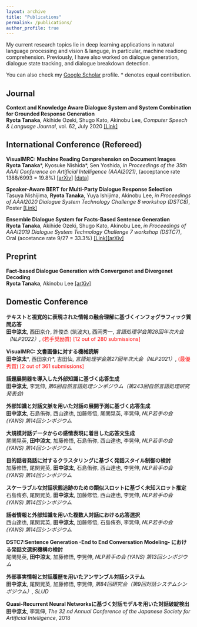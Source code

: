 ```yaml
---
layout: archive
title: "Publications"
permalink: /publications/
author_profile: true
---
```


My current research topics lie in deep learning applications in natural language processing and vision & languge, in particular, machine readiong comprehension. Previously, I have also worked on dialogue generation, dialogue state tracking, and dialogue breakdown detection. 

You can also check my [Google Scholar](https://scholar.google.com/citations?user=WPMcd_sAAAAJ&hl=en) profile. * denotes equal contribution.

## Journal
<b>Context and Knowledge Aware Dialogue System and System Combination for Grounded Response Generation</b> <br>
<b>Ryota Tanaka</b>, Akihide Ozeki, Shugo Kato, Akinobu Lee, <i>Computer Speech & Language Journal</i>, vol. 62, July 2020 [[Link]](http://www.sciencedirect.com/science/article/pii/S0885230820300036)

## International Conference (Refereed)  
<b>VisualMRC: Machine Reading Comprehension on Document Images</b><br>
<b>Ryota Tanaka</b>\*, Kyosuke Nishida\*, Sen Yoshida, <i> in Proceedings of the 35th AAAI Conference on Artificial Intelligence (AAAI2021)</i>, (acceptance rate 1388/6993 = 19.8%) [[arXiv]](https://arxiv.org/abs/2101.11272) [[data]](https://github.com/nttmdlab-nlp/VisualMRC)

<b>Speaker-Aware BERT for Multi-Party Dialogue Response Selection</b><br>
Tasuya Nishijima, <b>Ryota Tanaka</b>, Yuya Ishijima, Akinobu Lee, <i>in Proceedings of AAAI2020 Dialogue System Technology Challenge 8 workshop (DSTC8)</i>, Poster [[Link]](https://sites.google.com/dstc.community/dstc8/aaai-20-workshop)

<b>Ensemble Dialogue System for Facts-Based Sentence Generation</b><br>
<b>Ryota Tanaka</b>, Akihide Ozeki, Shugo Kato, Akinobu Lee, <i>in Proceedings of AAAI2019 Dialogue System Technology Challenge 7 workshop (DSTC7)</i>, Oral (accetance rate 9/27 = 33.3%) 
[[Link]](http://workshop.colips.org/dstc7/workshop.html)[[arXiv]](https://arxiv.org/pdf/1902.01529.pdf)

## Preprint
<b>Fact-based Dialogue Generation with Convergenet and Divergenet Decoding</b><br>
<b>Ryota Tanaka</b>, Akinobu Lee [[arXiv]](https://arxiv.org/abs/2005.03174)

## Domestic Conference
<b>テキストと視覚的に表現された情報の融合理解に基づくインフォグラフィック質問応答</b><br>
<b>田中涼太</b>, 西田京介, 許俊杰 (筑波大), 西岡秀一, <i>言語処理学会第28回年次大会（NLP2022）</i>, <span style="color: red; ">(若手奨励賞) [12 out of 280 submissions]</span>

<b>VisualMRC: 文書画像に対する機械読解</b><br>
<b>田中涼太</b>\*, 西田京介\*, 吉田仙, <i>言語処理学会第27回年次大会（NLP2021）</i>, <span style="color: red; ">(最優秀賞) [2 out of 361 submissions]</span>

<b>話題展開器を導入した外部知識に基づく応答生成</b><br>
<b>田中涼太</b>, 李晃伸, <i>第6回自然言語処理シンポジウム（第243回自然言語処理研究発表会)</i>

<b>外部知識と対話文脈を用いた対話の展開予測に基づく応答生成</b><br>
<b>田中涼太</b>, 石島侑弥, 西山達也, 加藤修悟, 尾関晃英, 李晃伸, <i>NLP若手の会 (YANS) 第14回シンポジウム</i>

<b>大規模対話データからの感情表現に着目した応答文生成</b><br>
尾関晃英, <b>田中涼太</b>, 加藤修悟, 石島侑弥, 西山達也, 李晃伸, <i>NLP若手の会 (YANS) 第14回シンポジウム</i>

<b>目的話者発話に対するクラスタリングに基づく発話スタイル制御の検討</b><br>
加藤修悟, 尾関晃英, <b>田中涼太</b>, 石島侑弥, 西山達也, 李晃伸, <i>NLP若手の会 (YANS) 第14回シンポジウム</i>

<b>スケーラブルな対話状態追跡のための類似スロットに基づく未知スロット推定</b><br>
石島侑弥, 尾関晃英, <b>田中涼太</b>, 加藤修悟, 西山達也, 李晃伸, <i>NLP若手の会 (YANS) 第14回シンポジウム</i>

<b>話者情報と外部知識を用いた複数人対話における応答選択</b><br>
西山達也, 尾関晃英, <b>田中涼太</b>, 加藤修悟, 石島侑弥, 李晃伸, <i>NLP若手の会 (YANS) 第14回シンポジウム</i>

<b>DSTC7:Sentence Generation -End to End Conversation Modeling- における発話文選択機構の検討</b><br>
尾関晃英, <b>田中涼太</b>, 加藤修悟, 李晃伸, <i>NLP若手の会 (YANS) 第13回シンポジウム</i>

<b>外部事実情報と対話履歴を用いたアンサンブル対話システム</b><br>
<b>田中涼太</b>, 尾関晃英, 加藤修悟, 李晃伸, <i>第84回研究会（第9回対話システムシンポジウム）, SLUD</i>

<b>Quasi-Recurrent Neural Networksに基づく対話モデルを用いた対話破綻検出</b><br>
<b>田中涼太</b>, 李晃伸, <i>The 32 nd Annual Conference of the Japanese Society for Artificial Intelligence</i>, 2018
